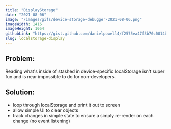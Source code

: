 ```yaml
---
title: "DisplayStorage"
date: "2021-08-06"
image: "/images/gifs/device-storage-debugger-2021-08-06.png"
imageWidth: 1416
imageHeight: 1054
githubLink: "https://gist.github.com/danielpowell4/f2575ea47f3b70c0014bc17aa9b08501"
slug: localstorage-display
---
```


## Problem:

Reading what's inside of stashed in device-specific localStorage isn't super fun and is near impossible to do for non-developers.

## Solution:

- loop through localStorage and print it out to screen
- allow simple UI to clear objects
- track changes in simple state to ensure a simply re-render on each change (no event listening)
